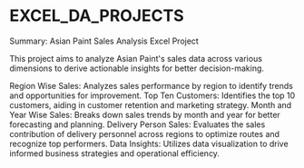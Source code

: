# EXCEL_DA_PROJECTS
Summary: Asian Paint Sales Analysis Excel Project

This project aims to analyze Asian Paint's sales data across various dimensions to derive actionable insights for better decision-making.

Region Wise Sales: Analyzes sales performance by region to identify trends and opportunities for improvement.
Top Ten Customers: Identifies the top 10 customers, aiding in customer retention and marketing strategy.
Month and Year Wise Sales: Breaks down sales trends by month and year for better forecasting and planning.
Delivery Person Sales: Evaluates the sales contribution of delivery personnel across regions to optimize routes and recognize top performers.
Data Insights: Utilizes data visualization to drive informed business strategies and operational efficiency.
